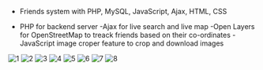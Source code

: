 - Friends system with PHP, MySQL, JavaScript, Ajax, HTML, CSS
* PHP for backend server
-Ajax for live search and live map
-Open Layers for OpenStreetMap to treack friends based on their co-ordinates
-JavaScript image croper feature to crop and download images

![1](https://github.com/user-attachments/assets/174d753e-dc83-4882-a49c-22dd640895e3)
![2](https://github.com/user-attachments/assets/4f4a1acd-04b3-4715-b184-faab3a1ce9c5)
![3](https://github.com/user-attachments/assets/d8dd57ed-3f4d-41ff-9365-3b1b94e85e6c)
![4](https://github.com/user-attachments/assets/2f493f15-e4a6-49bd-8c9d-77b967d04488)
![5](https://github.com/user-attachments/assets/794306e4-0bd5-4780-907e-97199de8f6a6)
![6](https://github.com/user-attachments/assets/56c8c1ee-0380-4279-a023-40eec6d43eda)
![7](https://github.com/user-attachments/assets/e8840a75-9432-477e-916f-fb4807252187)
![8](https://github.com/user-attachments/assets/5bfc10bb-eed3-4a74-bf69-2622d2e4810f)
